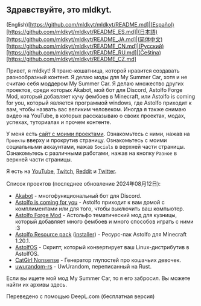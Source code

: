 ## Здравствуйте, это mldkyt.

(English)[https://github.com/mldkyt/mldkyt/README.md]|(Español)[https://github.com/mldkyt/mldkyt/README_ES.md]|(日本語)[https://github.com/mldkyt/mldkyt/README_JA.md]|(简体中文)[https://github.com/mldkyt/mldkyt/README_CN.md]|(Русский)[https://github.com/mldkyt/mldkyt/README_RU.md]|(Čeština)[https://github.com/mldkyt/mldkyt/README_CZ.md]

Привет, я mldkyt! Я транс-кошатница, которой нравится создавать разнообразный контент. Я делаю моды для My Summer Car, хотя и не считаю себя моддером My Summer Car. Я делаю множество других проектов, среди которых Akabot, мой бот для Discord, Astolfo Forge Mod, который добавляет кучу фембоев в Minecraft, или Astolfo is coming for you, который является программой windows, где Astolfo приходит к вам, чтобы назвать вас великим человеком. Иногда я также снимаю видео на YouTube, в которых рассказываю о своих проектах, модах, успехах, туториалах и прочем контенте.

У меня есть [сайт с моими проектами](https://mldkyt.com/). Ознакомьтесь с ними, нажав на `Проекты` вверху и прокрутив страницу. Ознакомьтесь с моими социальными аккаунтами, нажав `Socials` в верхней части страницы. Ознакомьтесь с различными работами, нажав на кнопку `Разное` в верхней части страницы.

Я есть на [YouTube](https://youtube.com/@mldkyt), [Twitch](https://twitch.tv/mldkyt), [Reddit](https://reddit.com/u/mldkyt) и [Twitter](https://twitter.com/@mldkyt).

Список проектов (последнее обновление 2024年08月12日):

- [Akabot](https://mldkyt.com/project/akabot) - многофункциональный бот для Discord.
- [Astolfo is coming for you](https://github.com/mldkyt/AstolfoIsComingForYou/releases) - Astolfo приходит к вам домой с комплиментами или для того, чтобы выключить ваш компьютер.
- [Astolfo Forge Mod](https://github.com/mldkyt/AstolfoForge/releases) - Астольфо тематический мод для кузницы, который добавляет много фембоев и много способов играть с ними :3
- [Astolfo Resource pack](https://github.com/mldkyt/AstolfoResourcePack) ([installer](https://github.com/mldkyt/AstolfoResourcePackInstaller/releases/)) - Ресурс-пак Astolfo для Minecraft 1.20.1.
- [AstolfOS](https://github.com/mldkyt/AstolfOS/wiki/) - Скрипт, который конвертирует ваш Linux-дистрибутив в AstolfOS.
- [CatGirl Nonsense](https://mldkyt.com/project/catgirlnonsense/) - Генератор глупостей про кошачьих девочек.
- [uwurandom-rs](https://github.com/mldkyt/uwurandom-rs/) - UwUrandom, переписанный на Rust.

Если вы ищете мой мод My Summer Car, то я его забросил. Вы можете найти их архивы здесь. 

Переведено с помощью DeepL.com (бесплатная версия)